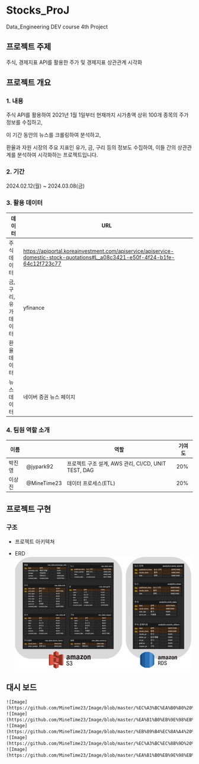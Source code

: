 # Stocks_ProJ
Data_Engineering DEV course 4th Project

## 프로젝트 주제
주식, 경제지표 API를 활용한 주가 및 경제지표 상관관계 시각화

## 프로젝트 개요

### 1. 내용
주식 API를 활용하여 2021년 1월 1일부터 현재까지 시가총액 상위 100개 종목의 주가 정보를 수집하고, 

이 기간 동안의 뉴스를 크롤링하여 분석하고, 

환율과 자원 시장의 주요 지표인 유가, 금, 구리 등의 정보도 수집하여, 이들 간의 상관관계를 분석하여 시각화하는 프로젝트입니다.

### 2. 기간
  2024.02.12(월) ~ 2024.03.08(금)

### 3. 활용 데이터
   
  | 데이터 | URL |
  |---|---|
  | 주식 데이터 | https://apiportal.koreainvestment.com/apiservice/apiservice-domestic-stock-quotations#L_a08c3421-e50f-4f24-b1fe-64c12f723c77 |
  | 금,구리,유가 데이터 | yfinance |
  | 환율 데이터 |  |
  | 뉴스 데이터 | 네이버 증권 뉴스 페이지 |

### 4. 팀원 역할 소개
   
  |이름||역할|기여도|
  | ---|---| ---| ---|
  |박진영 |@jypark92 | 프로젝트 구조 설계, AWS 관리, CI/CD, UNIT TEST, DAG| 20%|
  |이상진 |@MineTime23 | 데이터 프로세스(ETL) |20%|

## 프로젝트 구현
### 구조
- 프로젝트 아키텍쳐

- ERD
    ![Image](https://github.com/MineTime23/Image/blob/master/ERD.png)

## 대시 보드
    ![Image](https://github.com/MineTime23/Image/blob/master/%EC%A3%BC%EA%B0%80%20%EB%8C%80%EC%8B%9C%EB%B3%B4%EB%93%9C.png)
    ![Image](https://github.com/MineTime23/Image/blob/master/%EA%B1%B0%EB%9E%98%EB%9F%89%20%EB%8C%80%EC%8B%9C%EB%B3%B4%EB%93%9C.png)
    ![Image](https://github.com/MineTime23/Image/blob/master/%EB%89%B4%EC%8A%A4%20%EB%8C%80%EC%8B%9C%EB%B3%B4%EB%93%9C.png)
    ![Image](https://github.com/MineTime23/Image/blob/master/%EC%A3%BC%EC%8B%9D%20%EA%B2%BD%EC%A0%9C%20%EC%A7%80%ED%91%9C%20%EB%8C%80%EC%8B%9C%EB%B3%B4%EB%93%9C.png)
    ![Image](https://github.com/MineTime23/Image/blob/master/%EA%B1%B0%EB%9E%98%EB%9F%89%20top10%20%EB%8C%80%EC%8B%9C%EB%B3%B4%EB%93%9C.png)
